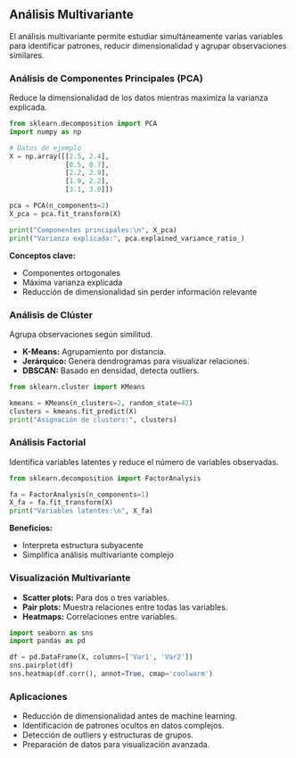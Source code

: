 
## Análisis Multivariante

El análisis multivariante permite estudiar simultáneamente varias variables para identificar patrones, reducir dimensionalidad y agrupar observaciones similares.

### Análisis de Componentes Principales (PCA)
Reduce la dimensionalidad de los datos mientras maximiza la varianza explicada.

```python
from sklearn.decomposition import PCA
import numpy as np

# Datos de ejemplo
X = np.array([[2.5, 2.4],
              [0.5, 0.7],
              [2.2, 2.9],
              [1.9, 2.2],
              [3.1, 3.0]])

pca = PCA(n_components=2)
X_pca = pca.fit_transform(X)

print("Componentes principales:\n", X_pca)
print("Varianza explicada:", pca.explained_variance_ratio_)
```

**Conceptos clave:**

* Componentes ortogonales
* Máxima varianza explicada
* Reducción de dimensionalidad sin perder información relevante

### Análisis de Clúster

Agrupa observaciones según similitud.

* **K-Means:** Agrupamiento por distancia.
* **Jerárquico:** Genera dendrogramas para visualizar relaciones.
* **DBSCAN:** Basado en densidad, detecta outliers.

```python
from sklearn.cluster import KMeans

kmeans = KMeans(n_clusters=2, random_state=42)
clusters = kmeans.fit_predict(X)
print("Asignación de clusters:", clusters)
```

### Análisis Factorial

Identifica variables latentes y reduce el número de variables observadas.

```python
from sklearn.decomposition import FactorAnalysis

fa = FactorAnalysis(n_components=1)
X_fa = fa.fit_transform(X)
print("Variables latentes:\n", X_fa)
```

**Beneficios:**

* Interpreta estructura subyacente
* Simplifica análisis multivariante complejo

### Visualización Multivariante

* **Scatter plots:** Para dos o tres variables.
* **Pair plots:** Muestra relaciones entre todas las variables.
* **Heatmaps:** Correlaciones entre variables.

```python
import seaborn as sns
import pandas as pd

df = pd.DataFrame(X, columns=['Var1', 'Var2'])
sns.pairplot(df)
sns.heatmap(df.corr(), annot=True, cmap='coolwarm')
```

### Aplicaciones

* Reducción de dimensionalidad antes de machine learning.
* Identificación de patrones ocultos en datos complejos.
* Detección de outliers y estructuras de grupos.
* Preparación de datos para visualización avanzada.

